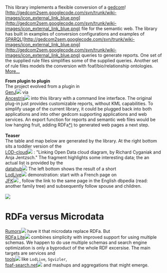 This library implements a flexible conversion of a
[gedcom](http://en.wikipedia.org/wiki/GEDCOM)![http://gedcom2sem.googlecode.com/svn/trunk/wiki-images/icon_external_link_blue.png](http://gedcom2sem.googlecode.com/svn/trunk/wiki-images/icon_external_link_blue.png)
file for the semantic web.
The library has built in examples of conversion configurations and examples of
[SPARQL](http://en.wikipedia.org/wiki/SPARQL)![http://gedcom2sem.googlecode.com/svn/trunk/wiki-images/icon_external_link_blue.png](http://gedcom2sem.googlecode.com/svn/trunk/wiki-images/icon_external_link_blue.png)
queries to generate reports.
One set of the supplied rule files simplifies some of the supplied queries.
Another set of rule files models the conversion with foaf/bio/relationship ontologies.
[More...](overview.md)

**From plugin to plugin**<br>
The project evolved from a plugin in<br>
<a href='http://genj.sourceforge.net/'>GenJ</a><img src='http://gedcom2sem.googlecode.com/svn/trunk/wiki-images/icon_external_link_blue.png' />
via<br>
<a href='http://www.ancestris.org/'>Ancestris</a><img src='http://gedcom2sem.googlecode.com/svn/trunk/wiki-images/icon_external_link_blue.png' />
into this library with a command line interface. The original plug-in just provides customizable reports, without KML capabilities. To simplify usage of the current library, it could be plugged back into both applications and into other gedcom supporting applications and web services. An export function for reports and semantic web files would be low hanging fruit, adding RDFa<a href='https://code.google.com/p/gedcom2sem/#RDFa_versus_Microdata'>*)</a> to generated web pages a next step.<br>
<br>
<b>Teaser</b><br>
The table and map below are generated by the library. At the right bottom sits a toddler version of the<br>
<a href='http://lod-cloud.net/'>LOD-cloud</a><img src='http://gedcom2sem.googlecode.com/svn/trunk/wiki-images/icon_external_link_blue.png' />
: "Linking Open Data cloud diagram, by Richard Cyganiak and Anja Jentzsch." The fragment highlights some interesting data; the an actual list is provided by the<br>
<a href='http://datahub.io/tag/genealogy'>datahub</a><img src='http://gedcom2sem.googlecode.com/svn/trunk/wiki-images/icon_external_link_blue.png' />
The left bottom shows the result of a short<br>
<a href='http://en.lodlive.it'>LodLive</a><img src='http://gedcom2sem.googlecode.com/svn/trunk/wiki-images/icon_external_link_blue.png' />
demonstration: start with a French page on<br>
<a href='http://en.lodlive.it/?http://fr.dbpedia.org/resource/John_Fitzgerald_Kennedy'>JFK</a><img src='http://gedcom2sem.googlecode.com/svn/trunk/wiki-images/icon_external_link_blue.png' />
, follow the link to the same page in the English dbpedia (read: another family tree) and subsequently follow spouse and children.<br>
<br>
<img src='https://gedcom2sem.googlecode.com/svn/trunk/wiki-images/samples.png' />
<h1>RDFa versus Microdata</h1>
<a href='http://stackoverflow.com/questions/2986918/microformats-rdf-or-microdata'>Rumors</a><img src='http://gedcom2sem.googlecode.com/svn/trunk/wiki-images/icon_external_link_blue.png' />
have it that microdata replace RDFa. But<br>
<a href='http://www.w3.org/TR/2012/REC-rdfa-lite-20120607/'>RDFa Lite</a><img src='http://gedcom2sem.googlecode.com/svn/trunk/wiki-images/icon_external_link_blue.png' />
combines simplicity with improved support for using multiple schemas. We happen to do use multiple schemas and search engine optimization is only a byproduct of the whole RDF excersise. The main targets are services and<br>
<a href='http://wiki.dbpedia.org/Applications'>tools</a><img src='http://gedcom2sem.googlecode.com/svn/trunk/wiki-images/icon_external_link_blue.png' />
like <code>LodLive</code>, <code>Sgvizler</code>,<br>
<a href='http://www.foaf-search.net/'>foaf-search.net</a><img src='http://gedcom2sem.googlecode.com/svn/trunk/wiki-images/icon_external_link_blue.png' />
and mashups and aggregations that might emerge.